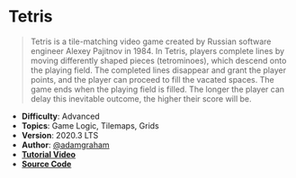 # Tetris

> Tetris is a tile-matching video game created by Russian software engineer Alexey Pajitnov in 1984. In Tetris, players complete lines by moving differently shaped pieces (tetrominoes), which descend onto the playing field. The completed lines disappear and grant the player points, and the player can proceed to fill the vacated spaces. The game ends when the playing field is filled. The longer the player can delay this inevitable outcome, the higher their score will be.

- **Difficulty**: Advanced
- **Topics**: Game Logic, Tilemaps, Grids
- **Version**: 2020.3 LTS
- **Author**: [@adamgraham](https://github.com/adamgraham)
- [**Tutorial Video**](https://youtu.be/ODLzYI4d-J8)
- [**Source Code**](https://github.com/zigurous/unity-tetris-tutorial)

